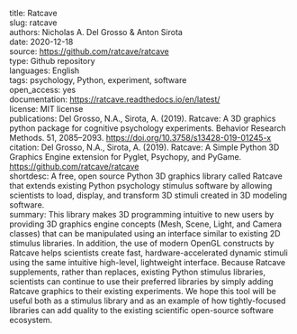 title: Ratcave  
slug: ratcave  
authors: Nicholas A. Del Grosso & Anton Sirota  
date: 2020-12-18  
source: https://github.com/ratcave/ratcave  
type: Github repository  
languages: English  
tags: psychology, Python, experiment, software  
open_access: yes  
documentation: https://ratcave.readthedocs.io/en/latest/  
license: MIT license  
publications: Del Grosso, N.A., Sirota, A. (2019). Ratcave: A 3D graphics python package for cognitive psychology experiments. Behavior Research Methods. 51, 2085–2093. https://doi.org/10.3758/s13428-019-01245-x  
citation: Del Grosso, N.A., Sirota, A. (2019). Ratcave: A Simple Python 3D Graphics Engine extension for Pyglet, Psychopy, and PyGame. https://github.com/ratcave/ratcave  
shortdesc: A free, open source Python 3D graphics library called Ratcave that extends existing Python psychology stimulus software by allowing scientists to load, display, and transform 3D stimuli created in 3D modeling software.  
summary: This library makes 3D programming intuitive to new users by providing 3D graphics engine concepts (Mesh, Scene, Light, and Camera classes) that can be manipulated using an interface similar to existing 2D stimulus libraries. In addition, the use of modern OpenGL constructs by Ratcave helps scientists create fast, hardware-accelerated dynamic stimuli using the same intuitive high-level, lightweight interface. Because Ratcave supplements, rather than replaces, existing Python stimulus libraries, scientists can continue to use their preferred libraries by simply adding Ratcave graphics to their existing experiments. We hope this tool will be useful both as a stimulus library and as an example of how tightly-focused libraries can add quality to the existing scientific open-source software ecosystem.  
